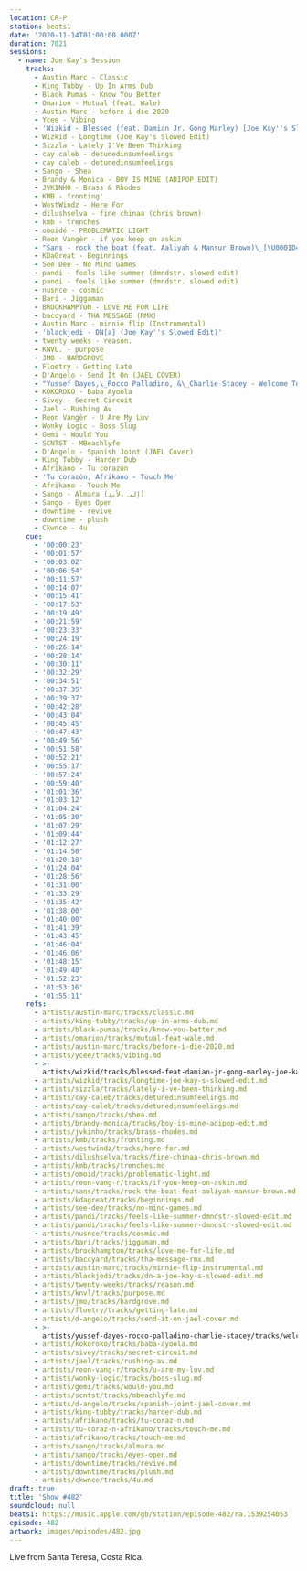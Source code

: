 ```yaml
---
location: CR-P
station: beats1
date: '2020-11-14T01:00:00.000Z'
duration: 7021
sessions:
  - name: Joe Kay's Session
    tracks:
      - Austin Marc - Classic
      - King Tubby - Up In Arms Dub
      - Black Pumas - Know You Better
      - Omarion - Mutual (feat. Wale)
      - Austin Marc - before i die 2020
      - Ycee - Vibing
      - 'Wizkid - Blessed (feat. Damian Jr. Gong Marley) [Joe Kay''s Slowed Edit]'
      - Wizkid - Longtime (Joe Kay's Slowed Edit)
      - Sizzla - Lately I'Ve Been Thinking
      - cay caleb - detunedinsumfeelings
      - cay caleb - detunedinsumfeelings
      - Sango - Shea
      - Brandy & Monica - BOY IS MINE (ADIPOP EDIT)
      - JVKINHO - Brass & Rhodes
      - KMB - fronting'
      - WestWindz - Here For
      - dilushselva - fine chinaa (chris brown)
      - kmb - trenches
      - omoidé - PROBLEMATIC LIGHT
      - Reon Vangèr - if you keep on askin
      - "Sans - rock the boat (feat. Aaliyah & Mansur Brown)\_[\U0001D412\U0001D40B\U0001D40E\U0001D416\_\U0001D403\U0001D400\U0001D413\_\U0001D412\U0001D407*\U0001D413]"
      - KDaGreat - Beginnings
      - See Dee - No Mind Games
      - pandi - feels like summer (dmndstr. slowed edit)
      - pandi - feels like summer (dmndstr. slowed edit)
      - nusnce - cosmic
      - Bari - Jiggaman
      - BROCKHAMPTON - LOVE ME FOR LIFE
      - baccyard - THA MESSAGE (RMX)
      - Austin Marc - minnie flip (Instrumental)
      - 'blackjedi - DN[a] (Joe Kay''s Slowed Edit)'
      - twenty weeks - reason.
      - KNVL. - purpose
      - JMO - HARDGROVE
      - Floetry - Getting Late
      - D'Angelo - Send It On (JAEL COVER)
      - "Yussef Dayes,\_Rocco Palladino, &\_Charlie Stacey - Welcome To The Hills (Live @ Jazzre:freshed)"
      - KOKOROKO - Baba Ayoola
      - Sivey - Secret Circuit
      - Jael - Rushing Av
      - Reon Vangèr - U Are My Luv
      - Wonky Logic - Boss Slug
      - Gemi - Would You
      - SCNTST - MBeachlyfe
      - D'Angelo - Spanish Joint (JAEL Cover)
      - King Tubby - Harder Dub
      - Afrikano - Tu corazón
      - 'Tu corazón, Afrikano - Touch Me'
      - Afrikano - Touch Me
      - Sango - Almara (إلى الأبد)
      - Sango - Eyes Open
      - downtime - revive
      - downtime - plush
      - Ckwnce - 4u
    cue:
      - '00:00:23'
      - '00:01:57'
      - '00:03:02'
      - '00:06:54'
      - '00:11:57'
      - '00:14:07'
      - '00:15:41'
      - '00:17:53'
      - '00:19:49'
      - '00:21:59'
      - '00:23:33'
      - '00:24:19'
      - '00:26:14'
      - '00:28:14'
      - '00:30:11'
      - '00:32:29'
      - '00:34:51'
      - '00:37:35'
      - '00:39:37'
      - '00:42:28'
      - '00:43:04'
      - '00:45:45'
      - '00:47:43'
      - '00:49:56'
      - '00:51:58'
      - '00:52:21'
      - '00:55:17'
      - '00:57:24'
      - '00:59:40'
      - '01:01:36'
      - '01:03:12'
      - '01:04:24'
      - '01:05:30'
      - '01:07:29'
      - '01:09:44'
      - '01:12:27'
      - '01:14:50'
      - '01:20:18'
      - '01:24:04'
      - '01:28:56'
      - '01:31:00'
      - '01:33:29'
      - '01:35:42'
      - '01:38:00'
      - '01:40:00'
      - '01:41:39'
      - '01:43:45'
      - '01:46:04'
      - '01:46:06'
      - '01:48:15'
      - '01:49:40'
      - '01:52:23'
      - '01:53:16'
      - '01:55:11'
    refs:
      - artists/austin-marc/tracks/classic.md
      - artists/king-tubby/tracks/up-in-arms-dub.md
      - artists/black-pumas/tracks/know-you-better.md
      - artists/omarion/tracks/mutual-feat-wale.md
      - artists/austin-marc/tracks/before-i-die-2020.md
      - artists/ycee/tracks/vibing.md
      - >-
        artists/wizkid/tracks/blessed-feat-damian-jr-gong-marley-joe-kay-s-slowed-edit.md
      - artists/wizkid/tracks/longtime-joe-kay-s-slowed-edit.md
      - artists/sizzla/tracks/lately-i-ve-been-thinking.md
      - artists/cay-caleb/tracks/detunedinsumfeelings.md
      - artists/cay-caleb/tracks/detunedinsumfeelings.md
      - artists/sango/tracks/shea.md
      - artists/brandy-monica/tracks/boy-is-mine-adipop-edit.md
      - artists/jvkinho/tracks/brass-rhodes.md
      - artists/kmb/tracks/fronting.md
      - artists/westwindz/tracks/here-for.md
      - artists/dilushselva/tracks/fine-chinaa-chris-brown.md
      - artists/kmb/tracks/trenches.md
      - artists/omoid/tracks/problematic-light.md
      - artists/reon-vang-r/tracks/if-you-keep-on-askin.md
      - artists/sans/tracks/rock-the-boat-feat-aaliyah-mansur-brown.md
      - artists/kdagreat/tracks/beginnings.md
      - artists/see-dee/tracks/no-mind-games.md
      - artists/pandi/tracks/feels-like-summer-dmndstr-slowed-edit.md
      - artists/pandi/tracks/feels-like-summer-dmndstr-slowed-edit.md
      - artists/nusnce/tracks/cosmic.md
      - artists/bari/tracks/jiggaman.md
      - artists/brockhampton/tracks/love-me-for-life.md
      - artists/baccyard/tracks/tha-message-rmx.md
      - artists/austin-marc/tracks/minnie-flip-instrumental.md
      - artists/blackjedi/tracks/dn-a-joe-kay-s-slowed-edit.md
      - artists/twenty-weeks/tracks/reason.md
      - artists/knvl/tracks/purpose.md
      - artists/jmo/tracks/hardgrove.md
      - artists/floetry/tracks/getting-late.md
      - artists/d-angelo/tracks/send-it-on-jael-cover.md
      - >-
        artists/yussef-dayes-rocco-palladino-charlie-stacey/tracks/welcome-to-the-hills-live-jazzre-freshed.md
      - artists/kokoroko/tracks/baba-ayoola.md
      - artists/sivey/tracks/secret-circuit.md
      - artists/jael/tracks/rushing-av.md
      - artists/reon-vang-r/tracks/u-are-my-luv.md
      - artists/wonky-logic/tracks/boss-slug.md
      - artists/gemi/tracks/would-you.md
      - artists/scntst/tracks/mbeachlyfe.md
      - artists/d-angelo/tracks/spanish-joint-jael-cover.md
      - artists/king-tubby/tracks/harder-dub.md
      - artists/afrikano/tracks/tu-coraz-n.md
      - artists/tu-coraz-n-afrikano/tracks/touch-me.md
      - artists/afrikano/tracks/touch-me.md
      - artists/sango/tracks/almara.md
      - artists/sango/tracks/eyes-open.md
      - artists/downtime/tracks/revive.md
      - artists/downtime/tracks/plush.md
      - artists/ckwnce/tracks/4u.md
draft: true
title: 'Show #482'
soundcloud: null
beats1: https://music.apple.com/gb/station/episode-482/ra.1539254053
episode: 482
artwork: images/episodes/482.jpg
---
```

Live from Santa Teresa, Costa Rica.

<!--more-->
